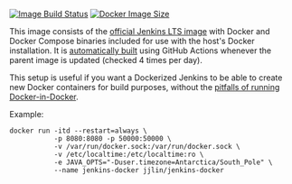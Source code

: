 [![Image Build Status](https://github.com/jjlin/jenkins-docker/actions/workflows/build.yml/badge.svg)](https://github.com/jjlin/jenkins-docker/actions/workflows/build.yml) [![Docker Image Size](https://img.shields.io/docker/image-size/jjlin/jenkins-docker/latest?color=2ebb4e)](https://hub.docker.com/r/jjlin/jenkins-docker/tags)

This image consists of the [official Jenkins LTS image](https://hub.docker.com/r/jenkins/jenkins/) with Docker and Docker Compose binaries included for use with the host's Docker installation. It is [automatically built](https://github.com/jjlin/jenkins-docker/actions) using GitHub Actions whenever the parent image is updated (checked 4 times per day).

This setup is useful if you want a Dockerized Jenkins to be able to create new Docker containers for build purposes, without the [pitfalls of running Docker-in-Docker](https://jpetazzo.github.io/2015/09/03/do-not-use-docker-in-docker-for-ci/).

Example:

    docker run -itd --restart=always \
               -p 8080:8080 -p 50000:50000 \
               -v /var/run/docker.sock:/var/run/docker.sock \
               -v /etc/localtime:/etc/localtime:ro \
               -e JAVA_OPTS="-Duser.timezone=Antarctica/South_Pole" \
               --name jenkins-docker jjlin/jenkins-docker
